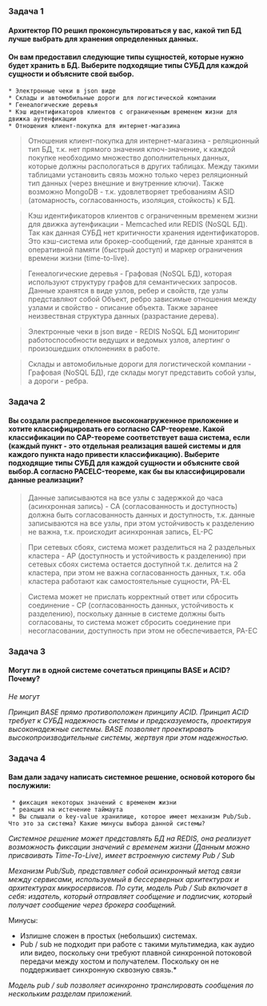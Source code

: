 ### Задача 1

#### Архитектор ПО решил проконсультироваться у вас, какой тип БД лучше выбрать для хранения определенных данных.

#### Он вам предоставил следующие типы сущностей, которые нужно будет хранить в БД. Выберите подходящие типы СУБД для каждой сущности и объясните свой выбор.

    * Электронные чеки в json виде
    * Склады и автомобильные дороги для логистической компании
    * Генеалогические деревья
    * Кэш идентификаторов клиентов с ограниченным временем жизни для движка аутенфикации
    * Отношения клиент-покупка для интернет-магазина

> Отношения клиент-покупка для интернет-магазина - реляционный тип БД, т.к. нет прямого значения ключ-значение, к каждой покупке необходимо множество дополнительных данных, которые должны распологаться в других таблицах. Между такими таблицами установить связь можно только через реляционный тип данных (через внешние и внутренние ключи).
Также возможно MongoDB - т.к. удовлетворяет требованиям ASID (атомарность, согласованность, изоляция, стойкость) к БД.

> Кэш идентификаторов клиентов с ограниченным временем жизни для движка аутенфикации - Memcached или REDIS (NoSQL БД). Так как данная СУБД нет критичности хранения идентификаторов. Это кэш-система или брокер-сообщений, где данные хранятся в оперативной памяти (быстрый доступ) и маркер ограничения времени жизни (time-to-live).

> Генеалогические деревья -  Графовая (NoSQL БД), которая используют структуру графов для семантических запросов. 
Данные хранятся в виде узлов, ребер и свойств, где узлы представляют собой Объект, ребро зависимые отношения между узлами и свойство - описание объекта. Также заранее неизвествная структура данных (разрастание дерева).

> Электронные чеки в json виде - REDIS NoSQL БД мониторинг работоспособности ведущих и ведомых узлов, алертинг о произошедших отклонениях в работе.

> Склады и автомобильные дороги для логистической компании - Графовая (NoSQL БД), где склады могут представить собой узлы, а дороги - ребра.


### Задача 2

#### Вы создали распределенное высоконагруженное приложение и хотите классифицировать его согласно CAP-теореме. Какой классификации по CAP-теореме соответствует ваша система, если (каждый пункт - это отдельная реализация вашей системы и для каждого пункта надо привести классификацию). Выберите подходящие типы СУБД для каждой сущности и объясните свой выбор.А согласно PACELC-теореме, как бы вы классифицировали данные реализации?

 > Данные записываются на все узлы с задержкой до часа (асинхронная запись) - CA (согласованность и доступность) должна быть согласованность данных и доступность, т.к. данные записываются на все узлы, при этом устойчивость к разделению не важна, т.к. происходит асинхронная запись, EL-PC
 
 > При сетевых сбоях, система может разделиться на 2 раздельных кластера - AP (доступность и устойчивость к разделению) при сетевых сбоях система остается доступной т.к. делится на 2 кластера, при этом не важна согласованность данных, т.к. оба кластера работают как самостоятельные сущности, PA-EL

> Система может не прислать корректный ответ или сбросить соединение - СP (согласованность данных, устойчивость к разделению), поскольку данные в системе должны быть согласованы, то система может сбросить соединение при несогласовании, доступность при этом не обеспечивается, PA-EC

### Задача 3

#### Могут ли в одной системе сочетаться принципы BASE и ACID? Почему? 

*Не могут*

*Принцип BASE прямо противоположен принципу ACID. 
Принцип ACID требует к СУБД надежность системы и предсказуемость, проектируя высоконадежные системы. BASE позволяет проектировать высокопроизводительные системы, жертвуя при этом надежностью.*

### Задача 4
#### Вам дали задачу написать системное решение, основой которого бы послужили:
     * фиксация некоторых значений с временем жизни
     * реакция на истечение таймаута
     * Вы слышали о key-value хранилище, которое имеет механизм Pub/Sub. Что это за система? Какие минусы выбора данной системы?

*Cистемное решение может представлять БД на REDIS, она реализует возможность фиксации значений с временем жизни (Данным можно присваивать Time-To-Live), имеет встроенную систему Pub / Sub* 

*Механизм Pub/Sub, представляет собой асинхронный метод связи между сервисами, используемый в бессерверных архитектурах и архитектурах микросервисов. По сути, модель Pub / Sub включает в себя: издатель, который отправляет сообщение и подписчик, который получает сообщение через брокера сообщений.*

Минусы:
* Излишне сложен в простых (небольших) системах.
* Pub / sub не подходит при работе с такими мультимедиа, как аудио или видео, поскольку они требуют плавной синхронной потоковой передачи между хостом и получателем. Поскольку он не поддерживает синхронную сквозную связь.*

*Модель pub / sub позволяет асинхронно транслировать сообщения по нескольким разделам приложений.*
